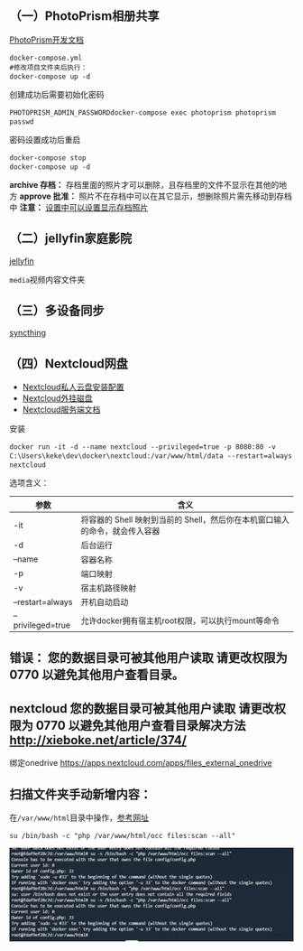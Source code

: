 ## （一）PhotoPrism相册共享
[PhotoPrism开发文档](https://docs.photoprism.app/getting-started/docker-compose/#__tabbed_1_4)

```shell
docker-compose.yml
#修改项目文件夹后执行：
docker-compose up -d
```
创建成功后需要初始化密码
```shell
PHOTOPRISM_ADMIN_PASSWORDdocker-compose exec photoprism photoprism passwd
```
密码设置成功后重启
```
docker-compose stop
docker-compose up -d
```
**archive 存档：** 存档里面的照片才可以删除，且存档里的文件不显示在其他的地方
**approve 批准：** 照片不在存档中可以在其它显示，想删除照片需先移动到存档中
**注意：** <u>设置中可以设置显示存档照片</u>

## （二）jellyfin家庭影院

[jellyfin](https://jellyfin.org/clients/)

`media`视频内容文件夹
## （三）多设备同步
[syncthing](https://syncthing.net/downloads/)

## （四）Nextcloud网盘

- [Nextcloud私人云盘安装配置](https://www.zywvvd.com/notes/environment/nas/nextcloud/nextcloud/)
- [Nextcloud外挂磁盘](https://www.zywvvd.com/notes/environment/nas/nextcloud/nextcloud-add-disk/)
- [Nextcloud服务端文档](https://docs.nextcloud.com/server/latest/admin_manual/file_workflows/access_control.html)

安装
```shell
docker run -it -d --name nextcloud --privileged=true -p 8080:80 -v C:\Users\keke\dev\docker\nextcloud:/var/www/html/data --restart=always nextcloud
```
选项含义：

<table>
<thead>
<tr>
<th>参数</th>
<th>含义</th>
</tr>
</thead>
<tbody>
<tr>
<td>-it</td>
<td>将容器的 Shell 映射到当前的 Shell，然后你在本机窗口输入的命令，就会传入容器</td>
</tr>
<tr>
<td>-d</td>
<td>后台运行</td>
</tr>
<tr>
<td>–name</td>
<td>容器名称</td>
</tr>
<tr>
<td>-p</td>
<td>端口映射</td>
</tr>
<tr>
<td>-v</td>
<td>宿主机路径映射</td>
</tr>
<tr>
<td>–restart=always</td>
<td>开机自动启动</td>
</tr>
<tr>
<td>–privileged=true</td>
<td>允许docker拥有宿主机root权限，可以执行mount等命令</td>
</tr>
</tbody>
</table>

错误：
**您的数据目录可被其他用户读取
请更改权限为 0770 以避免其他用户查看目录。**
---

nextcloud 您的数据目录可被其他用户读取 请更改权限为 0770 以避免其他用户查看目录**解决方法**http://xieboke.net/article/374/
---
绑定onedrive https://apps.nextcloud.com/apps/files_external_onedrive

## 扫描文件夹手动新增内容：

在`/var/www/html`目录中操作，[参考网址](https://www.coder17.com/posts/nextcloud-auto-scan/)
```shell
su /bin/bash -c "php /var/www/html/occ files:scan --all"
```
![Img](https://raw.githubusercontent.com/lixiaoben123/picgo/master/images/yank-note-picgo-img-20221019022441.png)
